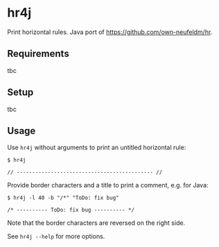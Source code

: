 # hr4j

Print horizontal rules. Java port of https://github.com/own-neufeldm/hr.

## Requirements

tbc

## Setup

tbc

## Usage

Use `hr4j` without arguments to print an untitled horizontal rule:

```
$ hr4j

// -------------------------------------------- //
```

Provide border characters and a title to print a comment, e.g. for Java:

```
$ hr4j -l 40 -b "/*" "ToDo: fix bug"

/* ---------- ToDo: fix bug ---------- */
```

Note that the border characters are reversed on the right side.

See `hr4j --help` for more options.
